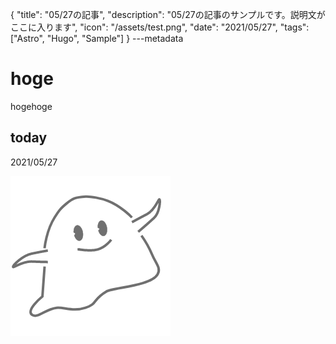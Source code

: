 {
  "title": "05/27の記事",
  "description": "05/27の記事のサンプルです。説明文がここに入ります",
  "icon": "/assets/test.png",
  "date": "2021/05/27",
  "tags": ["Astro", "Hugo", "Sample"]
}
---metadata

# hoge
hogehoge

## today
2021/05/27

![img](/assets/test.png)